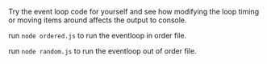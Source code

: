 Try the event loop code for yourself and see how modifying the loop timing or moving items around affects the output to console.

run `node ordered.js` to run the eventloop in order file.

run `node random.js` to run the eventloop out of order file.
